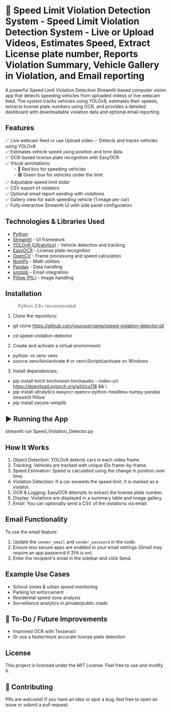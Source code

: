 # 🚗 Speed Limit Violation Detection System - Speed Limit Violation Detection System - Live or Upload Videos, Estimates Speed, Extract License plate number, Reports Violation Summary, Vehicle Gallery in Violation, and Email reporting


A powerful Speed Limit Violation Detection Streamlit-based computer vision app that detects speeding vehicles from uploaded videos or live webcam feed. The system tracks vehicles using YOLOv8, estimates their speeds, extracts license plate numbers using OCR, and provides a detailed dashboard with downloadable violation data and optional email reporting.



## Features

✅ Live webcam feed or use Upload video
✅ Detects and tracks vehicles using YOLOv8  
✅ Estimates vehicle speed using position and time data  
✅ OCR-based license plate recognition with EasyOCR  
✅ Visual annotations:  
  - 🔴 Red box for speeding vehicles  
  - 🟢 Green box for vehicles under the limit  
✅ Adjustable speed limit slider   
✅ CSV export of violators  
✅ Optional email report sending with violations  
✅ Gallery view for each speeding vehicle (1 image per car)  
✅ Fully interactive Streamlit UI with side panel configuration  



## Technologies & Libraries Used

- [Python](https://www.python.org/)
- [Streamlit](https://streamlit.io/) - UI framework
- [YOLOv8 (Ultralytics)](https://docs.ultralytics.com/) - Vehicle detection and tracking
- [EasyOCR](https://github.com/JaidedAI/EasyOCR) - License plate recognition
- [OpenCV](https://opencv.org/) - Frame processing and speed calculation
- [NumPy](https://numpy.org/) - Math utilities
- [Pandas](https://pandas.pydata.org/) - Data handling
- [smtplib](https://docs.python.org/3/library/smtplib.html) - Email integration
- [Pillow (PIL)](https://pillow.readthedocs.io/) - Image handling



## Installation

> Python 3.8+ recommended

1. Clone the repository:

- git clone https://github.com/yourusername/speed-violation-detector.git

- cd speed-violation-detector


2. Create and activate a virtual environment:

- python -m venv venv
- source venv/bin/activate  # or venv\Scripts\activate on Windows


3. Install dependencies:

- pip install torch torchvision torchaudio --index-url https://download.pytorch.org/whl/cu118 && \
- pip install ultralytics easyocr opencv-python-headless numpy pandas streamlit Pillow 
- pip install secure-smtplib


## ▶️ Running the App


streamlit run Speed_Violation_Detector.py


## How It Works

1. Object Detection: YOLOv8 detects cars in each video frame.
2. Tracking: Vehicles are tracked with unique IDs frame-by-frame.
3. Speed Estimation: Speed is calculated using the change in position over time.
4. Violation Detection: If a car exceeds the speed limit, it is marked as a violator.
5. OCR & Logging: EasyOCR attempts to extract the license plate number.
6. Display: Violations are displayed in a summary table and image gallery.
7. Email: You can optionally send a CSV of the violations via email.



## Email Functionality

To use the email feature:

1. Update the `sender_email` and `sender_password` in the code.
2. Ensure less secure apps are enabled in your email settings (Gmail may require an app password if 2FA is on).
3. Enter the recipient's email in the sidebar and click Send.



## Example Use Cases

- School zones & urban speed monitoring  
- Parking lot enforcement  
- Residential speed zone analysis  
- Surveillance analytics in private/public roads  



## 📝 To-Do / Future Improvements

- Improved OCR with Tesseract 
- Or use a faster/more accurate license plate detection



## License

This project is licensed under the MIT License. Feel free to use and modify it.



## 🤝 Contributing

PRs are welcome! If you have an idea or spot a bug, feel free to open an issue or submit a pull request.

